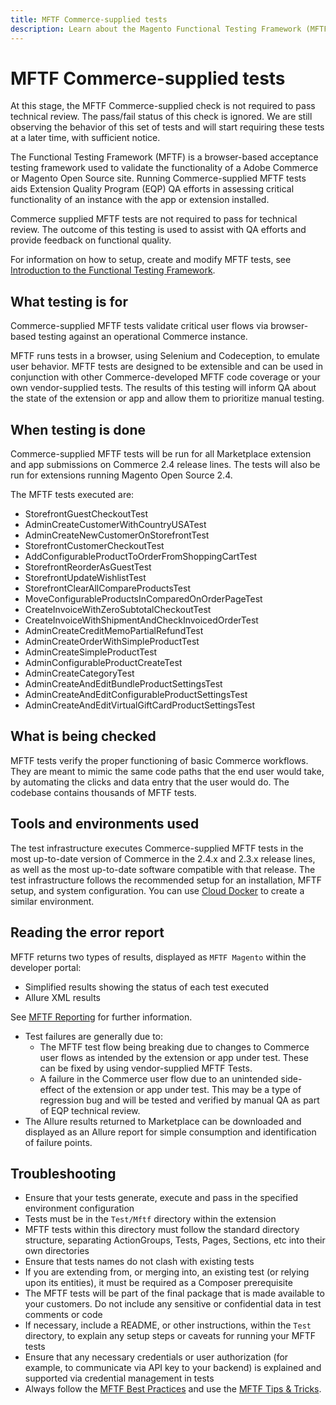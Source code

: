 ```yaml
---
title: MFTF Commerce-supplied tests
description: Learn about the Magento Functional Testing Framework (MFTF) tests supplied by Adobe Commerce and how they can improve your listing.
---
```


# MFTF Commerce-supplied tests

<InlineAlert variant="info" slots="text"/>

At this stage, the MFTF Commerce-supplied check is not required to pass technical review. The pass/fail status of this check is ignored. We are still observing the behavior of this set of tests and will start requiring these tests at a later time, with sufficient notice.

The Functional Testing Framework (MFTF) is a browser-based acceptance testing framework used to validate the functionality of a Adobe Commerce or Magento Open Source site. Running Commerce-supplied MFTF tests aids Extension Quality Program (EQP) QA efforts in assessing critical functionality of an instance with the app or extension installed.

Commerce supplied MFTF tests are not required to pass for technical review. The outcome of this testing is used to assist with QA efforts and provide feedback on functional quality.

For information on how to setup, create and modify MFTF tests, see [Introduction to the Functional Testing Framework](https://developer.adobe.com/commerce/testing/functional-testing-framework/).

## What testing is for

Commerce-supplied MFTF tests validate critical user flows via browser-based testing against an operational Commerce instance.

MFTF runs tests in a browser, using Selenium and Codeception, to emulate user behavior. MFTF tests are designed to be extensible and can be used in conjunction with other Commerce-developed MFTF code coverage or your own vendor-supplied tests. The results of this testing will inform QA about the state of the extension or app and allow them to prioritize manual testing.

## When testing is done

Commerce-supplied MFTF tests will be run for all Marketplace extension and app submissions on Commerce 2.4 release lines. The tests will also be run for extensions running Magento Open Source 2.4.

The MFTF tests executed are:

-  StorefrontGuestCheckoutTest
-  AdminCreateCustomerWithCountryUSATest
-  AdminCreateNewCustomerOnStorefrontTest
-  StorefrontCustomerCheckoutTest
-  AddConfigurableProductToOrderFromShoppingCartTest
-  StorefrontReorderAsGuestTest
-  StorefrontUpdateWishlistTest
-  StorefrontClearAllCompareProductsTest
-  MoveConfigurableProductsInComparedOnOrderPageTest
-  CreateInvoiceWithZeroSubtotalCheckoutTest
-  CreateInvoiceWithShipmentAndCheckInvoicedOrderTest
-  AdminCreateCreditMemoPartialRefundTest
-  AdminCreateOrderWithSimpleProductTest
-  AdminCreateSimpleProductTest
-  AdminConfigurableProductCreateTest
-  AdminCreateCategoryTest
-  AdminCreateAndEditBundleProductSettingsTest
-  AdminCreateAndEditConfigurableProductSettingsTest
-  AdminCreateAndEditVirtualGiftCardProductSettingsTest

## What is being checked

MFTF tests verify the proper functioning of basic Commerce workflows. They are meant to mimic the same code paths that the end user would take, by automating the clicks and data entry that the user would do. The codebase contains thousands of MFTF tests.

## Tools and environments used

The test infrastructure executes Commerce-supplied MFTF tests in the most up-to-date version of Commerce in the 2.4.x and 2.3.x release lines, as well as the most up-to-date software compatible with that release. The test infrastructure follows the recommended setup for an installation, MFTF setup, and system configuration. You can use [Cloud Docker](https://github.com/magento/magento-cloud-docker) to create a similar environment.

## Reading the error report

MFTF returns two types of results, displayed as `MFTF Magento` within the developer portal:

-  Simplified results showing the status of each test executed
-  Allure XML results

See [MFTF Reporting](https://developer.adobe.com/commerce/testing/functional-testing-framework/reporting/) for further information.

-  Test failures are generally due to:
   -  The MFTF test flow being breaking due to changes to Commerce user flows as intended by the extension or app under test. These can be fixed by using vendor-supplied MFTF Tests.
   -  A failure in the Commerce user flow due to an unintended side-effect of the extension or app under test. This may be a type of regression bug and will be tested and verified by manual QA as part of EQP technical review.
-  The Allure results returned to Marketplace can be downloaded and displayed as an Allure report for simple consumption and identification of failure points.

## Troubleshooting

-  Ensure that your tests generate, execute and pass in the specified environment configuration
-  Tests must be in the `Test/Mftf` directory within the extension
-  MFTF tests within this directory must follow the standard directory structure, separating ActionGroups, Tests, Pages, Sections, etc into their own directories
-  Ensure that tests names do not clash with existing tests
-  If you are extending from, or merging into, an existing test (or relying upon its entities), it must be required as a Composer prerequisite
-  The MFTF tests will be part of the final package that is made available to your customers. Do not include any sensitive or confidential data in test comments or code
-  If necessary, include a README, or other instructions, within the `Test` directory, to explain any setup steps or caveats for running your MFTF tests
-  Ensure that any necessary credentials or user authorization (for example, to communicate via API key to your backend) is explained and supported via credential management in tests
-  Always follow the [MFTF Best Practices](https://developer.adobe.com/commerce/testing/functional-testing-framework/test-writing/best-practices/) and use the [MFTF Tips & Tricks](https://developer.adobe.com/commerce/testing/functional-testing-framework/test-writing/tips-tricks/).
